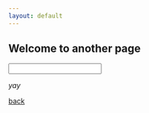 ```yaml
---
layout: default
---
```


## Welcome to another page

<input type="text" id="fname" name="fname">

_yay_

[back](./)
